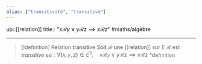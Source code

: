 ```yaml
---
alias: ["transitivité", "transitive"]
---
```

up::[[relation]]
title:: "$x\mathscr Ry \vee y\mathscr Rz \implies x\mathscr Rz$"
#maths/algèbre

----

> [!definition] Relation transitive
> Soit $\mathscr R$ une [[relation]] sur $E$
> $\mathscr R$ est _transitive_ ssi :
> $\forall (x,y,z)\in E^3, \quad x\mathscr Ry \vee y\mathscr Rz \implies x\mathscr Rz$
^definition


